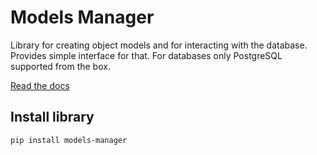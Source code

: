 # Models Manager

Library for creating object models and for interacting with the database. Provides simple interface for that. For
databases only PostgreSQL supported from the box.

[Read the docs](https://nikita-filonov.github.io/models_manager/)


Install library
---

```bash
pip install models-manager
```